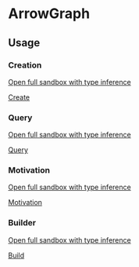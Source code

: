 # ArrowGraph

## Usage

### Creation

[Open full sandbox with type inference](https://codesandbox.io/s/rimbu-sandbox-d4tbk?previewwindow=console&view=split&editorsize=65&moduleview=1&module=/src/graph/arrow/non-valued/create.ts ':target blank')

<!-- prettier-ignore-start -->
[Create](https://codesandbox.io/embed/rimbu-sandbox-d4tbk?previewwindow=console&view=split&editorsize=65&codemirror=1&moduleview=1&module=/src/graph/arrow/non-valued/create.ts ':include :type=iframe width=100% height=450px')
<!-- prettier-ignore-end -->

### Query

[Open full sandbox with type inference](https://codesandbox.io/s/rimbu-sandbox-d4tbk?previewwindow=console&view=split&editorsize=65&moduleview=1&module=/src/graph/arrow/non-valued/query.ts ':target blank')

<!-- prettier-ignore-start -->
[Query](https://codesandbox.io/embed/rimbu-sandbox-d4tbk?previewwindow=console&view=split&editorsize=65&codemirror=1&moduleview=1&module=/src/graph/arrow/non-valued/query.ts ':include :type=iframe width=100% height=450px')
<!-- prettier-ignore-end -->

### Motivation

[Open full sandbox with type inference](https://codesandbox.io/s/rimbu-sandbox-d4tbk?previewwindow=console&view=split&editorsize=65&moduleview=1&module=/src/graph/arrow/non-valued/motivation.ts ':target blank')

<!-- prettier-ignore-start -->
[Motivation](https://codesandbox.io/embed/rimbu-sandbox-d4tbk?previewwindow=console&view=split&editorsize=65&codemirror=1&moduleview=1&module=/src/graph/arrow/non-valued/motivation.ts ':include :type=iframe width=100% height=450px')
<!-- prettier-ignore-end -->

### Builder

[Open full sandbox with type inference](https://codesandbox.io/s/rimbu-sandbox-d4tbk?previewwindow=console&view=split&editorsize=65&moduleview=1&module=/src/graph/arrow/non-valued/build.ts ':target blank')

<!-- prettier-ignore-start -->
[Build](https://codesandbox.io/embed/rimbu-sandbox-d4tbk?previewwindow=console&view=split&editorsize=65&codemirror=1&moduleview=1&module=/src/graph/arrow/non-valued/build.ts ':include :type=iframe width=100% height=450px')
<!-- prettier-ignore-end -->
